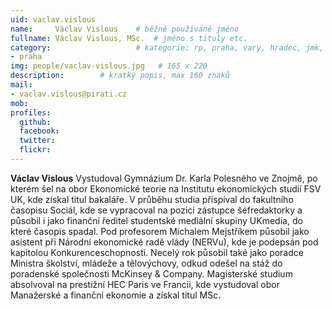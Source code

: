 ```yaml
---
uid: vaclav.vislous
name:     Václav Vislous  	# běžně používáné jméno
fullname: Václav Vislous, MSc. 	# jméno s tituly etc.
category:                 	# kategorie: rp, praha, vary, hradec, jmk, senat
- praha
img: people/vaclav-vislous.jpg   # 165 x 220
description:      	# kratký popis, max 160 znaků
mail:
- vaclav.vislous@pirati.cz
mob:			 
profiles:
  github:       
  facebook:  
  twitter: 		  
  flickr:		  
---
```


**Václav Vislous** Vystudoval Gymnázium Dr. Karla Polesného ve Znojmě, po kterém šel na obor Ekonomické teorie na Institutu ekonomických studií FSV UK, kde získal titul bakaláře. V průběhu studia přispíval do fakultního časopisu Sociál, kde se vypracoval na pozici zástupce šéfredaktorky a působil i jako finanční ředitel studentské mediální skupiny UKmedia, do které časopis spadal. Pod profesorem Michalem Mejstříkem působil jako asistent při Národní ekonomické radě vlády (NERVu), kde je podepsán pod kapitolou Konkurenceschopnosti. Necelý rok působil také jako poradce Ministra školství, mládeže a tělovýchovy, odkud odešel na stáž do poradenské společnosti McKinsey & Company. Magisterské studium absolvoval na prestižní HEC Paris ve Francii, kde vystudoval obor Manažerské a finanční ekonomie a získal titul MSc.
